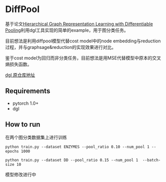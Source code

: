 # DiffPool
基于论文[Hierarchical Graph Representation Learning with Differentiable Pooling](https://papers.nips.cc/paper/2018/file/e77dbaf6759253c7c6d0efc5690369c7-Paper.pdf)利用dgl工具实现的简单的example，用于图分类任务。

目前想法是利用diffpool模型代替cost model中的node embedding与reduction过程，并与graphsage&reduction的实现效果进行对比。

鉴于cost model为回归而非分类任务，目前想法是用MSE代替模型中原本的交叉熵损失函数。

[dgl 原仓库地址](https://github.com/dmlc/dgl/tree/master/examples/pytorch/diffpool)

## Requirements
- pytorch 1.0+
- dgl

## How to run
在两个图分类数据集上进行训练

`python train.py --dataset ENZYMES --pool_ratio 0.10 --num_pool 1 --epochs 1000`

`python train.py --dataset DD --pool_ratio 0.15 --num_pool 1  --batch-size 10`

模型修改进行中
